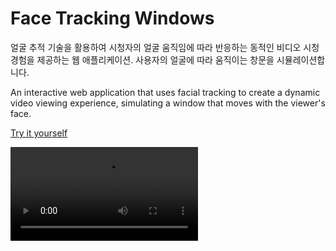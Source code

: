 # Face Tracking Windows

얼굴 추적 기술을 활용하여 시청자의 얼굴 움직임에 따라 반응하는 동적인 비디오 시청 경험을 제공하는 웹 애플리케이션. 사용자의 얼굴에 따라 움직이는 창문을 시뮬레이션합니다.

An interactive web application that uses facial tracking to create a dynamic video viewing experience, simulating a window that moves with the viewer's face.

[Try it yourself](https://kairess.github.io/face-tracking-windows)

<video src="https://github.com/kairess/face-tracking-windows/assets/5242555/999b0672-ad70-444b-a4cf-0cb4894b3977" loop>

## Reference

- Inspired by [이런 창문 본 적 없을걸요? - 방구석 전자](https://youtu.be/pp2LbGQxkys)
- https://github.com/google-ai-edge/mediapipe/blob/master/docs/solutions/face_mesh.md
